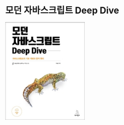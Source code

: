 # 모던 자바스크립트 Deep Dive

<a href="http://www.kyobobook.co.kr/product/detailViewKor.laf?ejkGb=KOR&mallGb=KOR&barcode=9791158392239&orderClick=LEa&Kc=">
  <img src="./Image/ModernJavaScriptDeepDive/cover.jpg" width="250" height="50%">
</a>